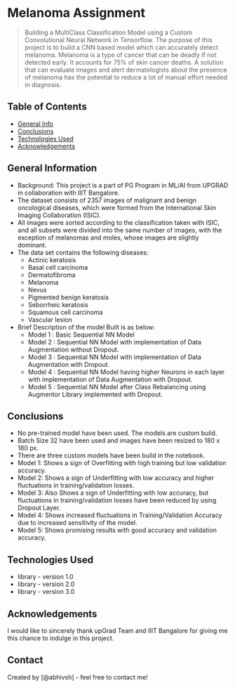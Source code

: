 # Melanoma Assignment
> Building a MultiClass Classification Model using a Custom Convolutional Neural Network in Tensorflow.
> The purpose of this project is to build a CNN based model which can accurately detect melanoma. Melanoma is a type of cancer that can be deadly if not detected early. It accounts for 75% of skin cancer deaths. A solution that can evaluate images and alert dermatologists about the presence of melanoma has the potential to reduce a lot of manual effort needed in diagnosis.


## Table of Contents
* [General Info](#general-information)
* [Conclusions](#conclusions)
* [Technologies Used](#technologies-used)
* [Acknowledgements](#acknowledgements)

<!-- You can include any other section that is pertinent to your problem -->

## General Information
- Background: This project is a part of PG Program in ML/AI from UPGRAD in collaboration with IIIT Bangalore.
- The dataset consists of 2357 images of malignant and benign oncological diseases, which were formed from the International Skin Imaging Collaboration (ISIC).
- All images were sorted according to the classification taken with ISIC, and all subsets were divided into the same number of images, with the exception of melanomas and moles, whose images are slightly dominant.
- The data set contains the following diseases:
  - Actinic keratosis
  - Basal cell carcinoma
  - Dermatofibroma
  - Melanoma
  - Nevus
  - Pigmented benign keratosis
  - Seborrheic keratosis
  - Squamous cell carcinoma
  - Vascular lesion
- Brief Description of the model Built is as below:
  - Model 1 : Basic Sequential NN Model
  - Model 2 : Sequential NN Model with implementation of Data Augmentation without Dropout.
  - Model 3 : Sequential NN Model with implementation of Data Augmentation with Dropout.
  - Model 4 : Sequential NN Model having higher Neurons in each layer with implementation of Data Augmentation with Dropout.
  - Model 5 : Sequential NN Model after Class Rebalancing using Augmentor Library implemented with Dropout.

<!-- You don't have to answer all the questions - just the ones relevant to your project. -->

## Conclusions
- No pre-trained model have been used. The models are custom build.
- Batch Size 32 have been used and images have been resized to 180 x 180 px.
- There are three custom models have been build in the notebook.
- Model 1: Shows a sign of Overfitting with high training but low validation accuracy.
- Model 2: Shows a sign of Underfitting with low accuracy and higher fluctuations in training/validation losses.
- Model 3: Also Shows a sign of Underfitting with low accuracy, but fluctuations in training/validation losses have been reduced by using Dropout Layer.
- Model 4: Shows increased fluctuations in Training/Validation Accuracy due to increased sensitivity of the model.
- Model 5: Shows promising results with good accuracy and validation accuracy.

<!-- You don't have to answer all the questions - just the ones relevant to your project. -->

## Technologies Used
- library - version 1.0
- library - version 2.0
- library - version 3.0

<!-- As the libraries versions keep on changing, it is recommended to mention the version of library used in this project -->

## Acknowledgements
I would like to sincerely thank upGrad Team and IIIT Bangalore for giving me this chance to indulge in this project.


## Contact
Created by [@abhivsh] - feel free to contact me!

<!-- You don't have to include all sections - just the one's relevant to your project -->

